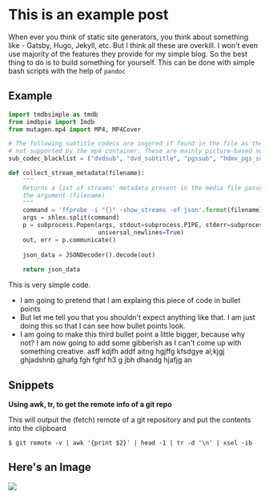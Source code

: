 # This is an example post

When ever you think of static site generators, you think about something like -
Gatsby, Hugo, Jekyll, etc. But I think all these are overkill. I won't even use
majority of the features they provide for my simple blog. So the best thing to
do is to build something for yourself. This can be done with simple bash
scripts with the help of `pandoc`

## Example

```python
import tmdbsimple as tmdb
from imdbpie import Imdb
from mutagen.mp4 import MP4, MP4Cover

# The following subtitle codecs are ingored if found in the file as they are
# not supported by the mp4 container. These are mainly picture-based subtitles
sub_codec_blacklist = ("dvdsub", "dvd_subtitle", "pgssub", "hdmv_pgs_subtitle")

def collect_stream_metadata(filename):
    """
    Returns a list of streams' metadata present in the media file passed as 
    the argument (filename) 
    """
    command = 'ffprobe -i "{}" -show_streams -of json'.format(filename)
    args = shlex.split(command)
    p = subprocess.Popen(args, stdout=subprocess.PIPE, stderr=subprocess.PIPE,
                         universal_newlines=True)
    out, err = p.communicate()
    
    json_data = JSONDecoder().decode(out)
    
    return json_data
```

This is very simple code.

- I am going to pretend that I am explaing this piece of code in bullet points
- But let me tell you that you shouldn't expect anything like that. I am just
  doing this so that I can see how bullet points look.
- I am going to make this third bullet point a little bigger, because why not?
  I am now going to add some gibberish as I can't come up with something
  creative. asff kdjfh addf aitng hgjffg kfsdgye al;kjgj ghjadshnb gjhafg fgh
  fghf h3 g jbh dhandg hjafjg an


## Snippets

**Using awk, tr, to get the remote info of a git repo**

This will output the (fetch) remote of a git repository and
put the contents into the clipboard

    $ git remote -v | awk '{print $2}' | head -1 | tr -d '\n' | xsel -ib

## Here's an Image

![](https://i.stack.imgur.com/cv2wX.png)
